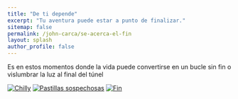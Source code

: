 ```yaml
---
title: "De ti depende"
excerpt: "Tu aventura puede estar a punto de finalizar."
sitemap: false
permalink: /john-carca/se-acerca-el-fin
layout: splash
author_profile: false
---
```


Es en estos momentos donde la vida puede convertirse en un bucle sin fin o vislumbrar la luz al final del túnel

 [![Chilly](https://pbs.twimg.com/media/DRZj24iWsAAlTXb.jpg:small)](/john-carca/chilly)
 [![Pastillas sospechosas](https://pbs.twimg.com/media/DRZkWsPX4AA5x3Z.jpg:small)](/john-carca/pastillas)
 [![Fin](https://pbs.twimg.com/media/DRZjLH6WsAAZO2Y.jpg:small)](/john-carca/fin)
